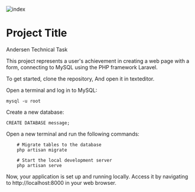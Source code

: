 ![index](https://github.com/kozhaabd/Andersen/assets/124076496/7c4f7d53-4e79-4837-a3cc-8a45a7171dc4)

# Project Title

Andersen Technical Task

This project represents a user's achievement in creating a web page with a form, connecting to MySQL using the PHP framework Laravel. 

To get started, clone the repository, And open it in texteditor.

Open a terminal and log in to MySQL:

```
mysql -u root
```
Create a new database:

```
CREATE DATABASE message;
```

Open a new terminal and run the following commands:


```
    # Migrate tables to the database
    php artisan migrate

    # Start the local development server
    php artisan serve
```
Now, your application is set up and running locally. Access it by navigating to http://localhost:8000 in your web browser.
